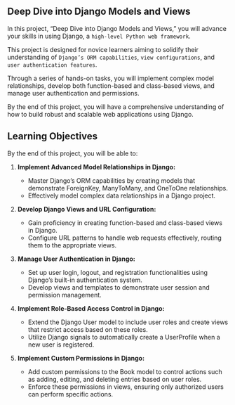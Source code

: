 ## Deep Dive into Django Models and Views

In this project, “Deep Dive into Django Models and Views,” you will advance your skills in using Django, a `high-level Python web framework`. 

This project is designed for novice learners aiming to solidify their understanding of `Django’s ORM capabilities`, `view configurations`, and `user authentication features`. 

Through a series of hands-on tasks, you will implement complex model relationships, develop both function-based and class-based views, and manage user authentication and permissions. 

By the end of this project, you will have a comprehensive understanding of how to build robust and scalable web applications using Django.

## Learning Objectives
By the end of this project, you will be able to:

1. **Implement Advanced Model Relationships in Django:**

   - Master Django’s ORM capabilities by creating models that demonstrate ForeignKey, ManyToMany, and OneToOne relationships.
   - Effectively model complex data relationships in a Django project.

2. **Develop Django Views and URL Configuration:**

   - Gain proficiency in creating function-based and class-based views in Django.
   - Configure URL patterns to handle web requests effectively, routing them to the appropriate views.
3. **Manage User Authentication in Django:**

   - Set up user login, logout, and registration functionalities using Django’s built-in authentication system.
   - Develop views and templates to demonstrate user session and permission management.
4. **Implement Role-Based Access Control in Django:**

   - Extend the Django User model to include user roles and create views that restrict access based on these roles.
   - Utilize Django signals to automatically create a UserProfile when a new user is registered.

5. **Implement Custom Permissions in Django:**

   - Add custom permissions to the Book model to control actions such as adding, editing, and deleting entries based on user roles.
   - Enforce these permissions in views, ensuring only authorized users can perform specific actions.